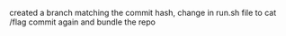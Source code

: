 created a branch matching the commit hash, change in run.sh file to cat /flag
commit again and bundle the repo
